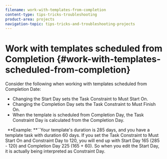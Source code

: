 ```yaml
---
filename: work-with-templates-from-completion
content-type: tips-tricks-troubleshooting
product-area: projects
navigation-topic: tips-tricks-and-troubleshooting-projects
---
```





# Work with templates scheduled from Completion {#work-with-templates-scheduled-from-completion}

Consider the following when working with templates scheduled from Completion Date:



* Changing the Start Day sets the Task Constraint to Must Start On.
* Changing the Completion Day sets the Task Constraint to Must Finish On.
*  When the template is scheduled from&nbsp;Completion Day, the Task Constraint Day is calculated from the Completion Day.


  ` `**Example: **``Your template's duration is 285 days, and you have a template task with duration 60 days. If you set the Task Constraint to Must Start On and Constraint Day to 120, you will end up with Start Day 165 (285 - 120) and Completion Day 225 (165 + 60). So&nbsp;when you edit the Start Day, it is actually being interpreted as Constraint Day.




